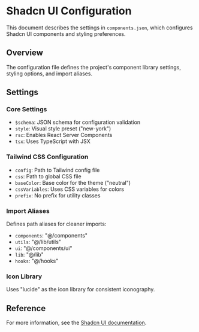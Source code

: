# Shadcn UI Configuration

This document describes the settings in `components.json`, which configures Shadcn UI components and styling preferences.

## Overview

The configuration file defines the project's component library settings, styling options, and import aliases.

## Settings

### Core Settings

- `$schema`: JSON schema for configuration validation
- `style`: Visual style preset ("new-york")
- `rsc`: Enables React Server Components
- `tsx`: Uses TypeScript with JSX

### Tailwind CSS Configuration

- `config`: Path to Tailwind config file
- `css`: Path to global CSS file
- `baseColor`: Base color for the theme ("neutral")
- `cssVariables`: Uses CSS variables for colors
- `prefix`: No prefix for utility classes

### Import Aliases

Defines path aliases for cleaner imports:
- `components`: "@/components"
- `utils`: "@/lib/utils"
- `ui`: "@/components/ui"
- `lib`: "@/lib"
- `hooks`: "@/hooks"

### Icon Library

Uses "lucide" as the icon library for consistent iconography.

## Reference

For more information, see the [Shadcn UI documentation](https://ui.shadcn.com/docs/installation). 